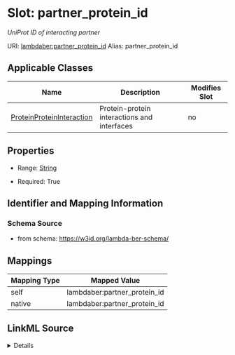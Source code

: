 

# Slot: partner_protein_id 


_UniProt ID of interacting partner_





URI: [lambdaber:partner_protein_id](https://w3id.org/lambda-ber-schema/partner_protein_id)
Alias: partner_protein_id

<!-- no inheritance hierarchy -->





## Applicable Classes

| Name | Description | Modifies Slot |
| --- | --- | --- |
| [ProteinProteinInteraction](ProteinProteinInteraction.md) | Protein-protein interactions and interfaces |  no  |






## Properties

* Range: [String](String.md)

* Required: True




## Identifier and Mapping Information






### Schema Source


* from schema: https://w3id.org/lambda-ber-schema/




## Mappings

| Mapping Type | Mapped Value |
| ---  | ---  |
| self | lambdaber:partner_protein_id |
| native | lambdaber:partner_protein_id |




## LinkML Source

<details>
```yaml
name: partner_protein_id
description: UniProt ID of interacting partner
from_schema: https://w3id.org/lambda-ber-schema/
rank: 1000
alias: partner_protein_id
owner: ProteinProteinInteraction
domain_of:
- ProteinProteinInteraction
range: string
required: true

```
</details>